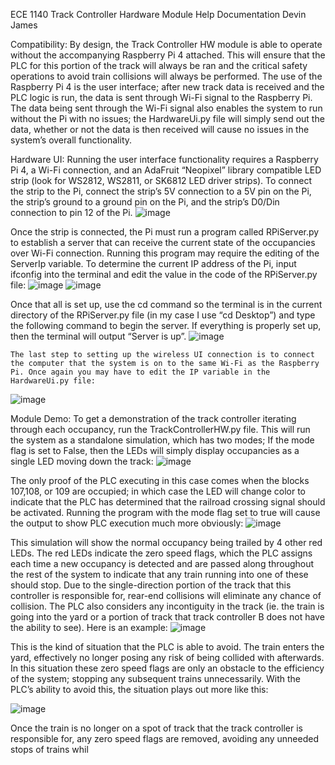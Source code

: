 ECE 1140 Track Controller Hardware Module Help Documentation
Devin James

Compatibility:
	By design, the Track Controller HW module is able to operate without the accompanying Raspberry Pi 4 attached. This will ensure that the PLC for this portion of the track will always be ran and the critical safety operations to avoid train collisions will always be performed. The use of the Raspberry Pi 4 is the user interface; after new track data is received and the PLC logic is run, the data is sent through Wi-Fi signal to the Raspberry Pi. The data being sent through the Wi-Fi signal also enables the system to run without the Pi with no issues; the HardwareUi.py file will simply send out the data, whether or not the data is then received will cause no issues in the system’s overall functionality.  

Hardware UI:
	Running the user interface functionality requires a Raspberry Pi 4, a Wi-Fi connection, and an AdaFruit “Neopixel” library compatible LED strip (look for WS2812, WS2811, or SK6812 LED driver strips). To connect the strip to the Pi, connect the strip’s 5V connection to a 5V pin on the Pi, the strip’s ground to a ground pin on the Pi, and the strip’s D0/Din connection to pin 12 of the Pi.
 ![image](https://github.com/fletch2001/ece1140-tovarish/assets/45702781/9c633e13-130c-4674-9df7-265788fc434c)

 
Once the strip is connected, the Pi must run a program called RPiServer.py to establish a server that can receive the current state of the occupancies over Wi-Fi connection. Running this program may require the editing of the ServerIp variable. To determine the current IP address of the Pi, input ifconfig into the terminal and edit the value in the code of the RPiServer.py file:
![image](https://github.com/fletch2001/ece1140-tovarish/assets/45702781/b65d2646-cd3d-463f-8443-771f4351d949)
![image](https://github.com/fletch2001/ece1140-tovarish/assets/45702781/eb552c3b-8f23-4c3f-843f-12354f6d30f5)

 
 
Once that all is set up, use the cd command so the terminal is in the current directory of the RPiServer.py file (in my case I use “cd Desktop”) and type the following command to begin the server. If everything is properly set up, then the terminal will output “Server is up”.
 ![image](https://github.com/fletch2001/ece1140-tovarish/assets/45702781/7bf82057-1935-430b-88c2-98720ac2cc5c)


	The last step to setting up the wireless UI connection is to connect the computer that the system is on to the same Wi-Fi as the Raspberry Pi. Once again you may have to edit the IP variable in the HardwareUi.py file:
  ![image](https://github.com/fletch2001/ece1140-tovarish/assets/45702781/55018db0-1bf0-4994-a4e1-d5c43cd815c0)


Module Demo:
To get a demonstration of the track controller iterating through each occupancy, run the TrackControllerHW.py file. This will run the system as a standalone simulation, which has two modes; If the mode flag is set to False, then the LEDs will simply display occupancies as a single LED moving down the track: 
![image](https://github.com/fletch2001/ece1140-tovarish/assets/45702781/ba73562b-768d-440e-9af2-a1a9b3380600)

 
The only proof of the PLC executing in this case comes when the blocks 107,108, or 109 are occupied; in which case the LED will change color to indicate that the PLC has determined that the railroad crossing signal should be activated. Running the program with the mode flag set to true will cause the output to show PLC execution much more obviously:
 ![image](https://github.com/fletch2001/ece1140-tovarish/assets/45702781/988d8f54-e10f-4ee8-9898-b48b46003311)

This simulation will show the normal occupancy being trailed by 4 other red LEDs. The red LEDs indicate the zero speed flags, which the PLC assigns each time a new occupancy is detected and are passed along throughout the rest of the system to indicate that any train running into one of these should stop. Due to the single-direction portion of the track that this controller is responsible for, rear-end collisions will eliminate any chance of collision. The PLC also considers any incontiguity in the track (ie. the train is going into the yard or a portion of track that track controller B does not have the ability to see). Here is an example:
 ![image](https://github.com/fletch2001/ece1140-tovarish/assets/45702781/d3dda503-67d6-4161-9eae-227dadc0ba0d)

This is the kind of situation that the PLC is able to avoid. The train enters the yard, effectively no longer posing any risk of being collided with afterwards. In this situation these zero speed flags are only an obstacle to the efficiency of the system; stopping any subsequent trains unnecessarily. With the PLC’s ability to avoid this, the situation plays out more like this:

 ![image](https://github.com/fletch2001/ece1140-tovarish/assets/45702781/ed8ba10d-ca59-4ba4-ad1e-df26d92ba60b)

Once the train is no longer on a spot of track that the track controller is responsible for, any zero speed flags are removed, avoiding any unneeded stops of trains whil
